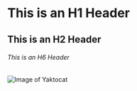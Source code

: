 # This is an H1 Header

## This is an H2 Header
###### This is an H6 Header

![Image of Yaktocat](https://avatars.githubusercontent.com/u/124710627?v=4)
